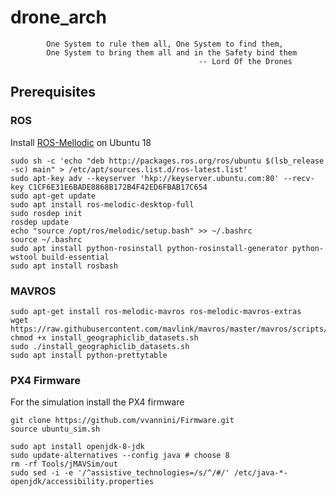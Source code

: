 # drone_arch 
            One System to rule them all, One System to find them,
            One System to bring them all and in the Safety bind them
                                              -- Lord Of the Drones

## Prerequisites

### ROS

Install [ROS-Mellodic](http://wiki.ros.org/melodic/Installation/Ubuntu) on Ubuntu 18

```
sudo sh -c 'echo "deb http://packages.ros.org/ros/ubuntu $(lsb_release -sc) main" > /etc/apt/sources.list.d/ros-latest.list'
sudo apt-key adv --keyserver 'hkp://keyserver.ubuntu.com:80' --recv-key C1CF6E31E6BADE8868B172B4F42ED6FBAB17C654
sudo apt-get update
sudo apt install ros-melodic-desktop-full
sudo rosdep init
rosdep update
echo "source /opt/ros/melodic/setup.bash" >> ~/.bashrc
source ~/.bashrc
sudo apt install python-rosinstall python-rosinstall-generator python-wstool build-essential
sudo apt install rosbash
```

### MAVROS

```
sudo apt-get install ros-melodic-mavros ros-melodic-mavros-extras
wget https://raw.githubusercontent.com/mavlink/mavros/master/mavros/scripts/install_geographiclib_datasets.sh
chmod +x install_geographiclib_datasets.sh
sudo ./install_geographiclib_datasets.sh
sudo apt install python-prettytable
```
### PX4 Firmware

For the simulation install the PX4 firmware

```
git clone https://github.com/vvannini/Firmware.git
source ubuntu_sim.sh

sudo apt install openjdk-8-jdk
sudo update-alternatives --config java # choose 8
rm -rf Tools/jMAVSim/out
sudo sed -i -e '/^assistive_technologies=/s/^/#/' /etc/java-*-openjdk/accessibility.properties
```
